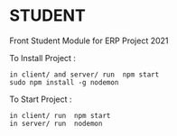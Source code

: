 # STUDENT

Front Student Module for ERP Project 2021

To Install Project :

	in client/ and server/ run 	npm start
	sudo npm install -g nodemon

To Start Project :

	in client/ run 	npm start
	in server/ run	nodemon
